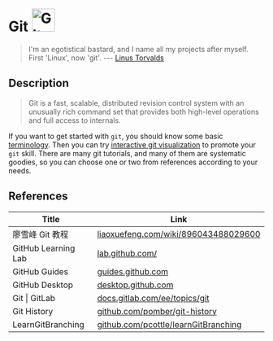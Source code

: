 # Git <img src="../../image/Git_logo.png" alt="Git logo" height="45pt" width="!" />

> I'm an egotistical bastard, and I name all my projects after myself. First 'Linux', now 'git'. --- [Linus Torvalds](https://github.com/torvalds)

## Description
> Git is a fast, scalable, distributed revision control system with an unusually rich command set that provides both high-level operations and full access to internals.

If you want to get started with `git`, you should know some basic [terminology](https://www.atlassian.com/git/glossary/terminology). Then you can try [interactive git visualization](https://github.com/pcottle/learnGitBranching) to promote your `git` skill. There are many git tutorials, and many of them are systematic goodies, so you can choose one or two from references according to your needs.


## References
|Title|Link|
|-----|----|
|廖雪峰 Git 教程|[liaoxuefeng.com/wiki/896043488029600](https://www.liaoxuefeng.com/wiki/896043488029600)|
|GitHub Learning Lab|[lab.github.com/](https://lab.github.com/)|
|GitHub Guides|[guides.github.com](https://guides.github.com/)|
|GitHub Desktop|[desktop.github.com](https://desktop.github.com/)|
|Git \| GitLab|[docs.gitlab.com/ee/topics/git](https://docs.gitlab.com/ee/topics/git/)|
|Git History|[github.com/pomber/git-history](https://githistory.xyz/)|
|LearnGitBranching|[github.com/pcottle/learnGitBranching](https://github.com/pcottle/learnGitBranching)|
